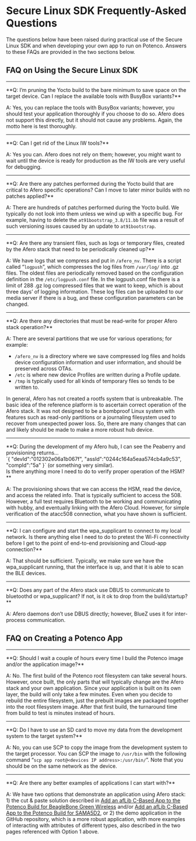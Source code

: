 # Secure Linux SDK Frequently-Asked Questions

The questions below have been raised during practical use of the Secure Linux SDK and when developing your own app to run on Potenco. Answers to these FAQs are provided in the two sections below.

## FAQ on Using the Secure Linux SDK

<hr>
**Q: I’m pruning the Yocto build to the bare minimum to save space on the target device. Can I replace the available tools with BusyBox variants?**

A: Yes, you can replace the tools with BusyBox variants; however, you should test your application thoroughly if you choose to do so. Afero does not support this directly, but it should not cause any problems. Again, the motto here is test thoroughly.

<hr>
**Q: Can I get rid of the Linux IW tools?**

A: Yes you can. Afero does not rely on them; however, you might want to wait until the device is ready for production as the IW tools are very useful for debugging.

 

<hr>
**Q: Are there any patches performed during the Yocto build that are critical to Afero specific operations? Can I move to later minor builds with no patches applied?**

A: There are hundreds of patches performed during the Yocto build. We typically do not look into them unless we wind up with a specific bug. For example, having to delete the `at91bootstrap_3.8/11.bb` file was a result of such versioning issues caused by an update to `at91bootstrap`.

 

<hr>
**Q: Are there any transient files, such as logs or temporary files, created by the Afero stack that need to be periodically cleaned up?**

A: We have logs that we compress and put in `/afero_nv`. There is a script called “`logpush`”, which compresses the log files from `/var/log/` into .gz files. The oldest files are periodically removed based on the configuration definition in the `/etc/logpush.conf` file. In the logpush.conf file there is a limit of 288 .gz log compressed files that we want to keep, which is about three days’ of logging information. These log files can be uploaded to our media server if there is a bug, and these configuration parameters can be changed.

 

<hr>
**Q: Are there any directories that must be read-write for proper Afero stack operation?**

A: There are several partitions that we use for various operations; for example:

- `/afero_nv` is a directory where we save compressed log files and holds device configuration information and user information, and should be preserved across OTAs.
- `/etc` is where new device Profiles are written during a Profile update.
- `/tmp` is typically used for all kinds of temporary files so tends to be written to.

In general, Afero has not created a rootfs system that is unbreakable. The basic idea of the reference platform is to ascertain correct operation of the Afero stack. It was not designed to be a bombproof Linux system with features such as read-only partitions or a journaling filesystem used to recover from unexpected power loss. So, there are many changes that can and likely should be made to make a more robust hub device.

 

<hr>
**Q: During the development of my Afero hub, I can see the Peaberry and provisioning returns…<br>
`{ "devId":"012302e06a1b067f", "assId":"0244c164a5eaa574cb4a9c53", "compId":"5a" }`
(or something very similar).<br>Is there anything more I need to do to verify proper operation of the HSM?**

A: The provisioning shows that we can access the HSM, read the device, and access the related info. That is typically sufficient to access the 508. However, a full test requires Bluetooth to be working and communicating with hubby, and eventually linking with the Afero Cloud. However, for simple verification of the atacc508 connection, what you have shown is sufficient.

 

<hr>
**Q: I can configure and start the wpa_supplicant to connect to my local network. Is there anything else I need to do to pretest the Wi-Fi connectivity before I get to the point of end-to-end provisioning and Cloud-app connection?**

A: That should be sufficient. Typically, we make sure we have the wpa_supplicant running, that the interface is up, and that it is able to scan the BLE devices.

 

<hr>
**Q: Does any part of the Afero stack use DBUS to communicate to bluetoothd or wpa_supplicant? If not, is it ok to drop from the build/startup?**

A: Afero daemons don’t use DBUS directly; however, BlueZ uses it for inter-process communication.


## FAQ on Creating a Potenco App

<hr>
**Q: Should I wait a couple of hours every time I build the Potenco image and/or the application image?**

A: No. The first build of the Potenco root filesystem can take several hours. However, once built, the only parts that will typically change are the Afero stack and your own application. Since your application is built on its own layer, the build will only take a few minutes. Even when you decide to rebuild the entire filesystem, just the prebuilt images are packaged together into the root filesystem image. After that first build, the turnaround time from build to test is minutes instead of hours.

 

<hr>
**Q: Do I have to use an SD card to move my data from the development system to the target system?**

A: No, you can use SCP to copy the image from the development system to the target processor. You can SCP the image to `/usr/bin` with the following command “`scp app root@<devices IP address>:/usr/bin/`”. Note that you should be on the same network as the device.

 

<hr>
**Q: Are there any better examples of applications I can start with?**

A: We have two options that demonstrate an application using Afero stack: 1) the cut & paste solution described in [Add an afLib C-Based App to the Potenco Build for BeagleBone Green Wireless](../LinuxSDK-PotencoBBGWApp) and/or [Add an afLib C-Based App to the Potenco Build for SAMA5D2](../LinuxSDK-PotencoSAMA5D2App), or 2) the demo application in the GitHub repository, which is a more robust application, with more examples of interacting with attributes of different types, also described in the two pages referenced with Option 1 above.